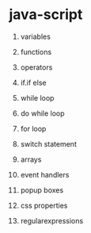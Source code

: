 # java-script

1) variables

2) functions

3) operators

4) if.if else

5) while loop

6) do while loop

7) for loop

8) switch statement

9) arrays

10) event handlers

11) popup boxes

12) css properties

13) regularexpressions
